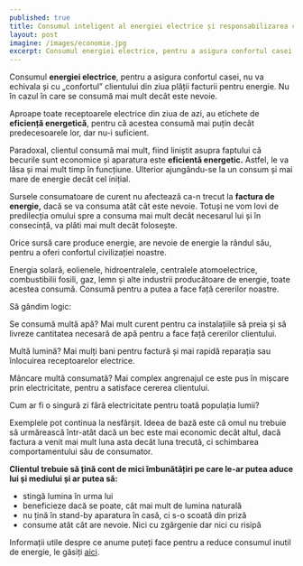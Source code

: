 ```yaml
---
published: true
title: Consumul inteligent al energiei electrice și responsabilizarea clienților
layout: post
imagine: /images/economie.jpg
excerpt: Consumul energiei electrice, pentru a asigura confortul casei, nu va echivala și cu „confortul” clientului din ziua plății facturii pentru energie. 
---
```





Consumul **energiei electrice**, pentru a asigura confortul casei, nu va echivala și cu „confortul” clientului din ziua plății facturii pentru energie. Nu în cazul în care se consumă mai mult decât este nevoie.

Aproape toate receptoarele electrice din ziua de azi, au etichete de **eficiență energetică**, pentru că acestea consumă mai puțin decât predecesoarele lor, dar nu-i suficient.

Paradoxal, clientul consumă mai mult, fiind liniștit asupra faptului că becurile sunt economice și aparatura este **eficientă energetic.** Astfel, le va lăsa și mai mult timp în funcțiune. Ulterior ajungându-se la un consum și mai mare de energie decât cel inițial.  


Sursele consumatoare de curent nu afectează ca-n trecut la **factura de energie,** dacă se va consuma atât cât este nevoie. Totuși ne vom lovi de predilecția omului spre a consuma mai mult decât necesarul lui și în consecință, va plăti mai mult decât folosește.


Orice sursă care produce energie, are nevoie de energie la rândul său, pentru a oferi confortul civilizației noastre.


Energia solară, eolienele, hidroentralele, centralele atomoelectrice, combustibilii fosili, gaz, lemn și alte industrii producătoare de energie, toate acestea consumă. Consumă pentru a putea a face față cererilor noastre.

Să gândim logic:

Se consumă multă apă? Mai mult curent pentru ca instalațiile să preia și să livreze cantitatea necesară de apă pentru a face față cererilor clientului.


Multă lumină? Mai mulți bani pentru factură și mai rapidă reparația sau înlocuirea receptoarelor electrice.


Mâncare multă consumată? Mai complex angrenajul ce este pus în mișcare prin electricitate, pentru a satisface cererea clientului.


Cum ar fi o singură zi fără electricitate pentru toată populația lumii?


Exemplele pot continua la nesfârșit. Ideea de bază este că omul nu trebuie să urmărească într-atât dacă un bec este mai economic decât altul, dacă factura a venit mai mult luna asta decât luna trecută, ci schimbarea comportamentului său de consumator. 

**Clientul trebuie să țină cont de mici îmbunătățiri pe care le-ar putea aduce lui și mediului și ar putea să:**

-  stingă lumina în urma lui
-  beneficieze dacă se poate, cât mai mult de lumina naturală
-  nu țină în stand-by aparatura în casă, ci s-o scoată din priză 
-  consume atât cât are nevoie. Nici cu zgârgenie dar nici cu risipă

Informații utile despre ce anume puteți face pentru a reduce consumul inutil de energie, le găsiți [aici](http://www.anre.ro/download.php?f=gqd9hw%3D%3D&t=vdeyut7dlcecrLbbvbY%3D).
